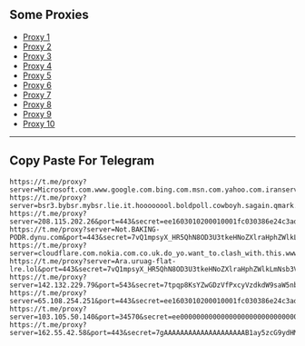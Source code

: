 Some Proxies
---
- [Proxy 1](https://t.me/proxy?server=Microsoft.com.www.google.com.bing.com.msn.com.yahoo.com.iranserver.rentals&port=443&secret=7jK5IN_7UWQwKOL2uHjU6sFhcnZhbi5pcg)
- [Proxy 2](https://t.me/proxy?server=bsr3.bybsr.mybsr.lie.it.hoooooool.boldpoll.cowboyh.sagain.qmark.www.sssdigik.scom.iranservers.com.bing.com.gmail.scoms.gnic.ir.thisisme.ir.mihanwebhost.sejhost.udfuk.986.entekhab.ddns.net.dynu.cfeccom.noip.withoutip.without.zarfiyat.worldsparr.website.&port=443&secret=7gAAAAAAAAAAAAAAAAAAAABjLnJwcnMtY2RuLmNvbQ)
- [Proxy 3](https://t.me/proxy?server=208.115.202.26&port=443&secret=ee1603010200010001fc030386e24c3add74656c65776562696f6e2e636f6d)
- [Proxy 4](https://t.me/proxy?server=Not.BAKING-PODR.dynu.com&port=443&secret=7vQ1mpsyX_HR5QhN8OD3U3tkeHNoZXlraHphZWlkLmNsb3VkZnJvbnQubmV0)
- [Proxy 5](https://t.me/proxy?server=cloudflare.com.nokia.com.co.uk.do_yo.want_to.clash_with.this.www.microsoft.com.there_is_no.place_like.localhost.www.bing.com.count_with_me.cyou.com.now_sudo.rm_rf.ddns.net.we_are_here.again_to_fight.everyone.i_am.the_internet.special_wayob.blackmile.cfd.&port=443&secret=7gAAAAAAAAAAAAAAAAAAAABkeHNoZXlraHphZWlkLmNsb3VkZnJvbnQubmV0)
- [Proxy 6](https://t.me/proxy?server=Ara.uruag-flat-lre.lol&port=443&secret=7vQ1mpsyX_HR5QhN8OD3U3tkeHNoZXlraHphZWlkLmNsb3VkZnJvbnQubmV0)
- [Proxy 7](https://t.me/proxy?server=142.132.229.79&port=543&secret=7tpqp8KsYZwGDzVfPxcyVzdkdW9saW5nby5jb20%3D)
- [Proxy 8](https://t.me/proxy?server=65.108.254.251&port=443&secret=ee1603010200010001fc030386e24c3add4d592e6952616e43656c6c2e4b6f73)
- [Proxy 9](https://t.me/proxy?server=103.105.50.140&port=34570&secret=ee000000000000000000000000000000006d79736f6e2e64756f6c696e676f2e636f6d)
- [Proxy 10](https://t.me/proxy?server=162.55.42.58&port=443&secret=7gAAAAAAAAAAAAAAAAAAAAB1ay5zcG9ydHMueWFob28uY29t)
---
Copy Paste For Telegram
---
```
https://t.me/proxy?server=Microsoft.com.www.google.com.bing.com.msn.com.yahoo.com.iranserver.rentals&port=443&secret=7jK5IN_7UWQwKOL2uHjU6sFhcnZhbi5pcg
https://t.me/proxy?server=bsr3.bybsr.mybsr.lie.it.hoooooool.boldpoll.cowboyh.sagain.qmark.www.sssdigik.scom.iranservers.com.bing.com.gmail.scoms.gnic.ir.thisisme.ir.mihanwebhost.sejhost.udfuk.986.entekhab.ddns.net.dynu.cfeccom.noip.withoutip.without.zarfiyat.worldsparr.website.&port=443&secret=7gAAAAAAAAAAAAAAAAAAAABjLnJwcnMtY2RuLmNvbQ
https://t.me/proxy?server=208.115.202.26&port=443&secret=ee1603010200010001fc030386e24c3add74656c65776562696f6e2e636f6d
https://t.me/proxy?server=Not.BAKING-PODR.dynu.com&port=443&secret=7vQ1mpsyX_HR5QhN8OD3U3tkeHNoZXlraHphZWlkLmNsb3VkZnJvbnQubmV0
https://t.me/proxy?server=cloudflare.com.nokia.com.co.uk.do_yo.want_to.clash_with.this.www.microsoft.com.there_is_no.place_like.localhost.www.bing.com.count_with_me.cyou.com.now_sudo.rm_rf.ddns.net.we_are_here.again_to_fight.everyone.i_am.the_internet.special_wayob.blackmile.cfd.&port=443&secret=7gAAAAAAAAAAAAAAAAAAAABkeHNoZXlraHphZWlkLmNsb3VkZnJvbnQubmV0
https://t.me/proxy?server=Ara.uruag-flat-lre.lol&port=443&secret=7vQ1mpsyX_HR5QhN8OD3U3tkeHNoZXlraHphZWlkLmNsb3VkZnJvbnQubmV0
https://t.me/proxy?server=142.132.229.79&port=543&secret=7tpqp8KsYZwGDzVfPxcyVzdkdW9saW5nby5jb20%3D
https://t.me/proxy?server=65.108.254.251&port=443&secret=ee1603010200010001fc030386e24c3add4d592e6952616e43656c6c2e4b6f73
https://t.me/proxy?server=103.105.50.140&port=34570&secret=ee000000000000000000000000000000006d79736f6e2e64756f6c696e676f2e636f6d
https://t.me/proxy?server=162.55.42.58&port=443&secret=7gAAAAAAAAAAAAAAAAAAAAB1ay5zcG9ydHMueWFob28uY29t
```
